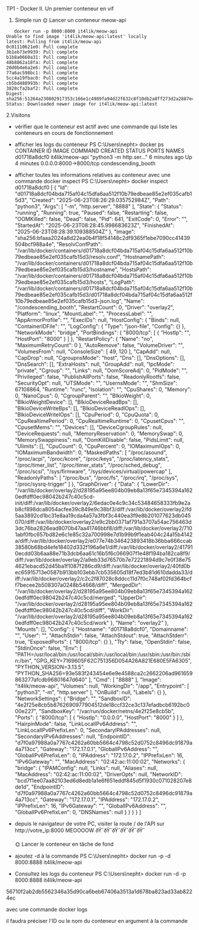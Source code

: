 TP1 - Docker
II. Un premier conteneur en vif

1. Simple run
🌞 Lancer un conteneur meow-api

```
   docker run -p 8000:8000 it4lik/meow-api
Unable to find image 'it4lik/meow-api:latest' locally
latest: Pulling from it4lik/meow-api
0c01110621e0: Pull complete
3b1eb73e9939: Pull complete
b1b8a0660a31: Pull complete
48b8862a18fa: Pull complete
20d0b4e6a2e6: Pull complete
77a6ac598bc1: Pull complete
5cc4a19fbac0: Pull complete
cb5bd488993b: Pull complete
3828cfa2baf2: Pull complete
Digest: sha256:51264a230802917353c166e1c4989fa94d22f632c8f10db2a8ff273d2a2887e4
Status: Downloaded newer image for it4lik/meow-api:latest
```

2.Visitons

- vérifier que le conteneur est actif avec une commande qui liste les conteneurs en cours de fonctionnement
- afficher les logs du conteneur
  PS C:\Users\nepht> docker ps
CONTAINER ID   IMAGE             COMMAND                  CREATED         STATUS         PORTS                    NAMES
d01718a8dcf0   it4lik/meow-api   "python3 -m http.ser…"   6 minutes ago   Up 4 minutes   0.0.0.0:8000->8000/tcp   condescending_booth
- afficher toutes les informations relatives au conteneur avec une commande docker inspect
  PS C:\Users\nepht> docker inspect d01718a8dcf0
[
    {
        "Id": "d01718a8dcf04bda715af04c15dfa6aa512f10b79edbeae85e2ef035cafb15d3",
        "Created": "2025-06-23T08:26:29.035752984Z",
        "Path": "python3",
        "Args": [
            "-m",
            "http.server",
            "8888"
        ],
        "State": {
            "Status": "running",
            "Running": true,
            "Paused": false,
            "Restarting": false,
            "OOMKilled": false,
            "Dead": false,
            "Pid": 641,
            "ExitCode": 0,
            "Error": "",
            "StartedAt": "2025-06-23T08:28:45.998683623Z",
            "FinishedAt": "2025-06-23T08:28:39.109388504Z"
        },
        "Image": "sha256:bfaaa2024a8d22ea0b4f18f54148c2df9365f1ebe7090cc41439504bcf988a4e",
        "ResolvConfPath": "/var/lib/docker/containers/d01718a8dcf04bda715af04c15dfa6aa512f10b79edbeae85e2ef035cafb15d3/resolv.conf",
        "HostnamePath": "/var/lib/docker/containers/d01718a8dcf04bda715af04c15dfa6aa512f10b79edbeae85e2ef035cafb15d3/hostname",
        "HostsPath": "/var/lib/docker/containers/d01718a8dcf04bda715af04c15dfa6aa512f10b79edbeae85e2ef035cafb15d3/hosts",
        "LogPath": "/var/lib/docker/containers/d01718a8dcf04bda715af04c15dfa6aa512f10b79edbeae85e2ef035cafb15d3/d01718a8dcf04bda715af04c15dfa6aa512f10b79edbeae85e2ef035cafb15d3-json.log",
        "Name": "/condescending_booth",
        "RestartCount": 0,
        "Driver": "overlay2",
        "Platform": "linux",
        "MountLabel": "",
        "ProcessLabel": "",
        "AppArmorProfile": "",
        "ExecIDs": null,
        "HostConfig": {
            "Binds": null,
            "ContainerIDFile": "",
            "LogConfig": {
                "Type": "json-file",
                "Config": {}
            },
            "NetworkMode": "bridge",
            "PortBindings": {
                "8000/tcp": [
                    {
                        "HostIp": "",
                        "HostPort": "8000"
                    }
                ]
            },
            "RestartPolicy": {
                "Name": "no",
                "MaximumRetryCount": 0
            },
            "AutoRemove": false,
            "VolumeDriver": "",
            "VolumesFrom": null,
            "ConsoleSize": [
                49,
                120
            ],
            "CapAdd": null,
            "CapDrop": null,
            "CgroupnsMode": "host",
            "Dns": [],
            "DnsOptions": [],
            "DnsSearch": [],
            "ExtraHosts": null,
            "GroupAdd": null,
            "IpcMode": "private",
            "Cgroup": "",
            "Links": null,
            "OomScoreAdj": 0,
            "PidMode": "",
            "Privileged": false,
            "PublishAllPorts": false,
            "ReadonlyRootfs": false,
            "SecurityOpt": null,
            "UTSMode": "",
            "UsernsMode": "",
            "ShmSize": 67108864,
            "Runtime": "runc",
            "Isolation": "",
            "CpuShares": 0,
            "Memory": 0,
            "NanoCpus": 0,
            "CgroupParent": "",
            "BlkioWeight": 0,
            "BlkioWeightDevice": [],
            "BlkioDeviceReadBps": [],
            "BlkioDeviceWriteBps": [],
            "BlkioDeviceReadIOps": [],
            "BlkioDeviceWriteIOps": [],
            "CpuPeriod": 0,
            "CpuQuota": 0,
            "CpuRealtimePeriod": 0,
            "CpuRealtimeRuntime": 0,
            "CpusetCpus": "",
            "CpusetMems": "",
            "Devices": [],
            "DeviceCgroupRules": null,
            "DeviceRequests": null,
            "MemoryReservation": 0,
            "MemorySwap": 0,
            "MemorySwappiness": null,
            "OomKillDisable": false,
            "PidsLimit": null,
            "Ulimits": [],
            "CpuCount": 0,
            "CpuPercent": 0,
            "IOMaximumIOps": 0,
            "IOMaximumBandwidth": 0,
            "MaskedPaths": [
                "/proc/asound",
                "/proc/acpi",
                "/proc/kcore",
                "/proc/keys",
                "/proc/latency_stats",
                "/proc/timer_list",
                "/proc/timer_stats",
                "/proc/sched_debug",
                "/proc/scsi",
                "/sys/firmware",
                "/sys/devices/virtual/powercap"
            ],
            "ReadonlyPaths": [
                "/proc/bus",
                "/proc/fs",
                "/proc/irq",
                "/proc/sys",
                "/proc/sysrq-trigger"
            ]
        },
        "GraphDriver": {
            "Data": {
                "LowerDir": "/var/lib/docker/overlay2/d28195a95ee804b09eb8a13f65e7345394a1620edfdff0ec98042b247c40c5cd-init/diff:/var/lib/docker/overlay2/6edac0e4c9c34c53484658333fb9e2ab8cf898dca8054acfee39c849e9c38bf3/diff:/var/lib/docker/overlay2/fd5aa3892cd1bc31e8aa19cda4a57a3fbf3c440ea3f9e8b201077623db045070/diff:/var/lib/docker/overlay2/e9c2bb0371af791a3707a54ac756463d3dc76ba2826ead8070b47aa41746bbf8/diff:/var/lib/docker/overlay2/7101abf0fbc657bd82e6c1e85c32a700998e7d1b99b9f1eab404c24a15b4142a/diff:/var/lib/docker/overlay2/e077e74b346423893418b36bba666ccab38580b68bd4efe18402d332f196a6e1/diff:/var/lib/docker/overlay2/417910ecdd03b6aa88e71b3dcb6aa61c16b5f6c066907f1e48f194ba182ca8f9/diff:/var/lib/docker/overlay2/a9eb33d76570b7e72221894d9c7e0f38e754621ebacd52d45ba1f1087f286cd9/diff:/var/lib/docker/overlay2/40fd0bec65915713e0587b913bb103ebb7cb535605d18f7ed3b81d610dadda33/diff:/var/lib/docker/overlay2/c2c2f87028c8ddcc11d7f0c748af02fd364bcff7becee2b508307a0248b54668/diff",
                "MergedDir": "/var/lib/docker/overlay2/d28195a95ee804b09eb8a13f65e7345394a1620edfdff0ec98042b247c40c5cd/merged",
                "UpperDir": "/var/lib/docker/overlay2/d28195a95ee804b09eb8a13f65e7345394a1620edfdff0ec98042b247c40c5cd/diff",
                "WorkDir": "/var/lib/docker/overlay2/d28195a95ee804b09eb8a13f65e7345394a1620edfdff0ec98042b247c40c5cd/work"
            },
            "Name": "overlay2"
        },
        "Mounts": [],
        "Config": {
            "Hostname": "d01718a8dcf0",
            "Domainname": "",
            "User": "",
            "AttachStdin": false,
            "AttachStdout": true,
            "AttachStderr": true,
            "ExposedPorts": {
                "8000/tcp": {}
            },
            "Tty": false,
            "OpenStdin": false,
            "StdinOnce": false,
            "Env": [
                "PATH=/usr/local/bin:/usr/local/sbin:/usr/local/bin:/usr/sbin:/usr/bin:/sbin:/bin",
                "GPG_KEY=7169605F62C751356D054A26A821E680E5FA6305",
                "PYTHON_VERSION=3.13.5",
                "PYTHON_SHA256=93e583f243454e6e9e4588ca2c2662206ad961659863277afcdb96801647d640"
            ],
            "Cmd": [
                "8888"
            ],
            "Image": "it4lik/meow-api",
            "Volumes": null,
            "WorkingDir": "/app",
            "Entrypoint": [
                "python3",
                "-m",
                "http.server"
            ],
            "OnBuild": null,
            "Labels": {}
        },
        "NetworkSettings": {
            "Bridge": "",
            "SandboxID": "4e2f25e8cb5b8762690977904512de18ccf32ce3c137efadbcb6192bc000e227",
            "SandboxKey": "/var/run/docker/netns/4e2f25e8cb5b",
            "Ports": {
                "8000/tcp": [
                    {
                        "HostIp": "0.0.0.0",
                        "HostPort": "8000"
                    }
                ]
            },
            "HairpinMode": false,
            "LinkLocalIPv6Address": "",
            "LinkLocalIPv6PrefixLen": 0,
            "SecondaryIPAddresses": null,
            "SecondaryIPv6Addresses": null,
            "EndpointID": "d7f0a97988a0a7767c4262a60bb5664c4798c52d0752c8496dc91879a4a713cc",
            "Gateway": "172.17.0.1",
            "GlobalIPv6Address": "",
            "GlobalIPv6PrefixLen": 0,
            "IPAddress": "172.17.0.2",
            "IPPrefixLen": 16,
            "IPv6Gateway": "",
            "MacAddress": "02:42:ac:11:00:02",
            "Networks": {
                "bridge": {
                    "IPAMConfig": null,
                    "Links": null,
                    "Aliases": null,
                    "MacAddress": "02:42:ac:11:00:02",
                    "DriverOpts": null,
                    "NetworkID": "bcd7f1ee07aa82103ed6d8edb1a1e6f651eddf845d5f1930c071028207e8de1d",
                    "EndpointID": "d7f0a97988a0a7767c4262a60bb5664c4798c52d0752c8496dc91879a4a713cc",
                    "Gateway": "172.17.0.1",
                    "IPAddress": "172.17.0.2",
                    "IPPrefixLen": 16,
                    "IPv6Gateway": "",
                    "GlobalIPv6Address": "",
                    "GlobalIPv6PrefixLen": 0,
                    "DNSNames": null
                }
            }
        }
    }
]

- depuis le navigateur de votre PC, visiter la route / de l'API sur http://votre_ip:8000
  MEOOOOW ðŸˆðŸˆðŸˆðŸˆðŸˆðŸˆ


  🌞 Lancer le conteneur en tâche de fond

- ajoutez -d à la commande
  PS C:\Users\nepht> docker run -p -d 8000:8888 it4lik/meow-api 

- Consultez les logs du conteneur
 PS C:\Users\nepht> docker run -d -p 8000:8888 it4lik/meow-api
 >>
 56710f2ab2db5562346a35d90ca6beb67406a3513a1d678ba823ad33ab8224ec

avec une commande docker logs

il faudra préciser l'ID ou le nom du conteneur en argument à la commande
